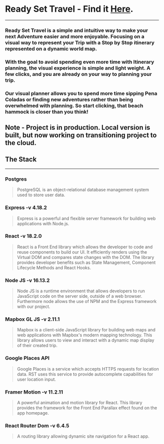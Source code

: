 # Ready Set Travel - Find it [Here](ready-set-travel-app.com).
- - - 
### Ready Set Travel is a simple and intuitive way to make your next Adventure easier and more enjoyable. Focusing on a visual way to represent your Trip with a Stop by Stop itinerary represented on a dynamic world map.
### With the goal to avoid spending even more time with Itinerary planning, the visual experience is simple and light weight. A few clicks, and you are already on your way to planning your trip.  
### Our visual planner allows you to spend more time sipping Pena Coladas or finding new adventures rather than being overwhelmed with planning. So start clicking, that beach hammock is closer than you think!
  
## Note - Project is in production. Local version is built, but now working on transitioning project to the cloud.
## The Stack
- - -
### Postgres
> PostgreSQL is an object-relational database management system used to store user data.

### Express -v 4.18.2
>  Express is a powerful and flexible server framework for building web applications with Node.js. 

### React -v 18.2.0
> React is a Front End library which allows the developer to code and reuse components to build our UI. It efficiently renders using the Virtual DOM and compares state changes with the DOM. The library provides developer benefits such as State Management, Component Lifecycle Methods and React Hooks. 

### Node JS -v 16.13.2
> Node JS is a runtime environment that allows developers to run JavaScript code on the server side, outside of a web browser. Furthermore node allows the use of NPM and the Express framework with our project.

### Mapbox GL JS -v 2.11.1
> Mapbox is a client-side JavaScript library for building web maps and web applications with Mapbox's modern mapping technology.
> This library allows users to view and interact with a dynamic map display of their created trip. 

### Google Places API
> Google Places is a service which accepts HTTPS requests for location data. RST uses this service to provide autocomplete capabilities for user location input.
### Framer Motion -v 11.2.11
> A powerful animation and motion library for React. 
> This library provides the framework for the Front End Parallax effect found on the app homepage. 

### React Router Dom -v 6.4.5
> A routing library allowing dynamic site navigation for a React app.
